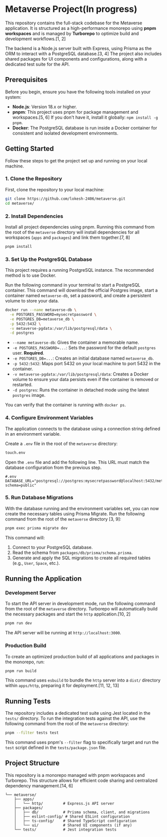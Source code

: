 # Metaverse Project(In progress)

This repository contains the full-stack codebase for the Metaverse application. It is structured as a high-performance monorepo using **pnpm workspaces** and is managed by **Turborepo** to optimize build and development workflows.[1, 2]

The backend is a Node.js server built with Express, using Prisma as the ORM to interact with a PostgreSQL database.[3, 4] The project also includes shared packages for UI components and configurations, along with a dedicated test suite for the API.

## Prerequisites

Before you begin, ensure you have the following tools installed on your system:

  * **Node.js**: Version 18.x or higher.
  * **pnpm**: This project uses pnpm for package management and workspaces.[5, 6] If you don't have it, install it globally: `npm install -g pnpm`.
  * **Docker**: The PostgreSQL database is run inside a Docker container for consistent and isolated development environments.

## Getting Started

Follow these steps to get the project set up and running on your local machine.

### 1\. Clone the Repository

First, clone the repository to your local machine:

```bash
git clone https://github.com/lokesh-2406/metaverse.git
cd metaverse/
```

### 2\. Install Dependencies

Install all project dependencies using pnpm. Running this command from the root of the `metaverse` directory will install dependencies for all workspaces (`apps` and `packages`) and link them together.[7, 8]

```bash
pnpm install
```

### 3\. Set Up the PostgreSQL Database

This project requires a running PostgreSQL instance. The recommended method is to use Docker.

Run the following command in your terminal to start a PostgreSQL container. This command will download the official Postgres image, start a container named `metaverse-db`, set a password, and create a persistent volume to store your data.

```bash
docker run --name metaverse-db \
  -e POSTGRES_PASSWORD=mysecretpassword \
  -e POSTGRES_DB=metaverse_db \
  -p 5432:5432 \
  -v metaverse-pgdata:/var/lib/postgresql/data \
  -d postgres
```

  * `--name metaverse-db`: Gives the container a memorable name.
  * `-e POSTGRES_PASSWORD=...`: Sets the password for the default `postgres` user. **Required**.
  * `-e POSTGRES_DB=...`: Creates an initial database named `metaverse_db`.
  * `-p 5432:5432`: Maps port 5432 on your local machine to port 5432 in the container.
  * `-v metaverse-pgdata:/var/lib/postgresql/data`: Creates a Docker volume to ensure your data persists even if the container is removed or restarted.
  * `-d postgres`: Runs the container in detached mode using the latest `postgres` image.

You can verify that the container is running with `docker ps`.

### 4\. Configure Environment Variables

The application connects to the database using a connection string defined in an environment variable.

Create a `.env` file in the root of the `metaverse` directory:

```bash
touch.env
```

Open the `.env` file and add the following line. This URL must match the database configuration from the previous step.

```env
#.env
DATABASE_URL="postgresql://postgres:mysecretpassword@localhost:5432/metaverse_db?schema=public"
```

### 5\. Run Database Migrations

With the database running and the environment variables set, you can now create the necessary tables using Prisma Migrate. Run the following command from the root of the `metaverse` directory [3, 9]:

```bash
pnpm exec prisma migrate dev
```

This command will:

1.  Connect to your PostgreSQL database.
2.  Read the schema from `packages/db/prisma/schema.prisma`.
3.  Generate and apply the SQL migrations to create all required tables (e.g., `User`, `Space`, etc.).

## Running the Application

### Development Server

To start the API server in development mode, run the following command from the root of the `metaverse` directory. Turborepo will automatically build the necessary packages and start the `http` application.[10, 2]

```bash
pnpm run dev
```

The API server will be running at `http://localhost:3000`.

### Production Build

To create an optimized production build of all applications and packages in the monorepo, run:

```bash
pnpm run build
```

This command uses `esbuild` to bundle the `http` server into a `dist/` directory within `apps/http`, preparing it for deployment.[11, 12, 13]

## Running Tests

The repository includes a dedicated test suite using Jest located in the `tests/` directory. To run the integration tests against the API, use the following command from the root of the `metaverse` directory:

```bash
pnpm --filter tests test
```

This command uses pnpm's `--filter` flag to specifically target and run the `test` script defined in the `tests/package.json` file.

## Project Structure

This repository is a monorepo managed with pnpm workspaces and Turborepo. This structure allows for efficient code sharing and centralized dependency management.[14, 6]

```
└── metaverse/
    ├── apps/
    │   └── http/         # Express.js API server
    ├── packages/
    │   ├── db/           # Prisma schema, client, and migrations
    │   ├── eslint-config/ # Shared ESLint configuration
    │   ├── ts-config/    # Shared TypeScript configuration
    │   └── ui/           # Shared UI components (if any)
    └── tests/            # Jest integration tests
```
